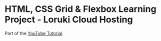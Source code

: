 # HTML, CSS Grid & Flexbox Learning Project - Loruki Cloud Hosting

Part of the [YouTube Tutorial](https://www.youtube.com/watch?v=p0bGHP-PXD4).
